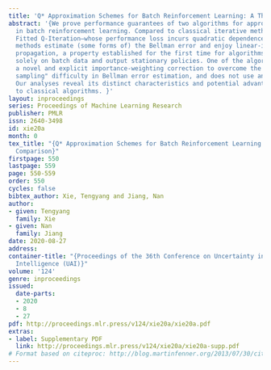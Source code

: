 ```yaml
---
title: 'Q* Approximation Schemes for Batch Reinforcement Learning: A Theoretical Comparison'
abstract: '{We prove performance guarantees of two algorithms for approximating Q*
  in batch reinforcement learning. Compared to classical iterative methods such as
  Fitted Q-Iteration—whose performance loss incurs quadratic dependence on horizon—these
  methods estimate (some forms of) the Bellman error and enjoy linear-in-horizon error
  propagation, a property established for the first time for algorithms that rely
  solely on batch data and output stationary policies. One of the algorithms uses
  a novel and explicit importance-weighting correction to overcome the infamous "double
  sampling" difficulty in Bellman error estimation, and does not use any squared losses.
  Our analyses reveal its distinct characteristics and potential advantages compared
  to classical algorithms. }'
layout: inproceedings
series: Proceedings of Machine Learning Research
publisher: PMLR
issn: 2640-3498
id: xie20a
month: 0
tex_title: "{Q* Approximation Schemes for Batch Reinforcement Learning: A Theoretical
  Comparison}"
firstpage: 550
lastpage: 559
page: 550-559
order: 550
cycles: false
bibtex_author: Xie, Tengyang and Jiang, Nan
author:
- given: Tengyang
  family: Xie
- given: Nan
  family: Jiang
date: 2020-08-27
address: 
container-title: "{Proceedings of the 36th Conference on Uncertainty in Artificial
  Intelligence (UAI)}"
volume: '124'
genre: inproceedings
issued:
  date-parts:
  - 2020
  - 8
  - 27
pdf: http://proceedings.mlr.press/v124/xie20a/xie20a.pdf
extras:
- label: Supplementary PDF
  link: http://proceedings.mlr.press/v124/xie20a/xie20a-supp.pdf
# Format based on citeproc: http://blog.martinfenner.org/2013/07/30/citeproc-yaml-for-bibliographies/
---
```

